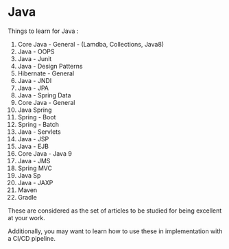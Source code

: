 # Java

Things to learn for Java :

1. Core Java - General - (Lamdba, Collections, Java8)
2. Java - OOPS
3. Java - Junit
4. Java - Design Patterns
5. Hibernate - General
6. Java - JNDI
7. Java - JPA
8. Java - Spring Data
9. Core Java - General
10. Java Spring
11. Spring - Boot
12. Spring - Batch
13. Java - Servlets
14. Java - JSP
15. Java - EJB
16. Core Java - Java 9
17. Java - JMS
18. Spring MVC
19. Java Sp
20. Java - JAXP
21. Maven
22. Gradle

These are considered as the set of articles to be studied for being excellent at your work.

Additionally, you may want to learn how to use these in implementation with a CI/CD pipeline.

